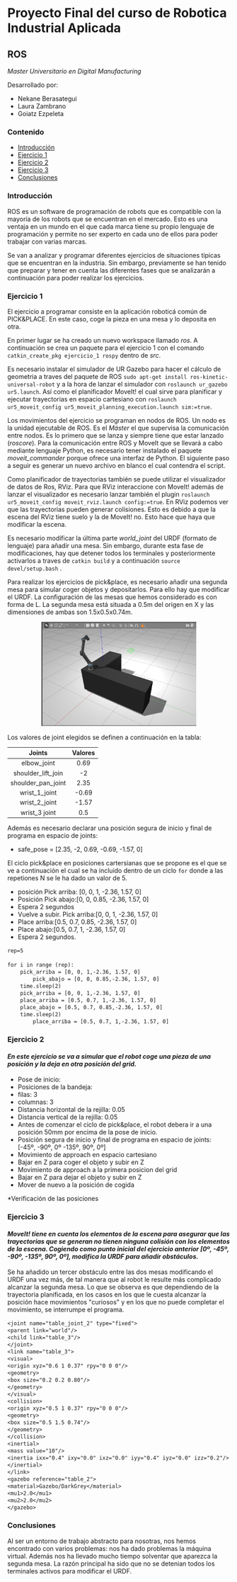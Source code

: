 # Proyecto Final del curso de Robotica Industrial Aplicada
## ROS
*Master Universitario en Digital Manufacturing*

Desarrollado por:
* Nekane Berasategui
* Laura Zambrano
* Goiatz Ezpeleta


### Contenido
- [Introducción](https://github.com/team-GLN/Robotica_ROS/blob/main/README.md#introducci%C3%B3n)
- [Ejercicio 1](https://github.com/team-GLN/Robotica_ROS/blob/main/README.md#ejercicio-1)
- [Ejercicio 2](https://github.com/team-GLN/Robotica_ROS/blob/UR/README.md#ejercicio-2)
- [Ejercicio 3](https://github.com/team-GLN/Robotica_ROS/blob/UR/README.md#ejercicio-3)
- [Conclusiones](https://github.com/team-GLN/Robotica_ROS/blob/UR/README.md#conclusiones)


### Introducción

ROS es un software de programación de robots que es compatible con la mayoría de los robots que se encuentran en el mercado. Esto es una ventaja en un mundo en el que cada marca tiene su propio lenguaje de programación y permite no ser experto en cada uno de ellos para poder trabajar con varias marcas.

Se van a analizar y programar diferentes ejercicios de situaciones típicas que se encuentran en la industria. Sin embargo, previamente se han tenido que preparar y tener en cuenta las diferentes fases que se analizarán a continuación para poder realizar los ejercicios.


### Ejercicio 1

El ejercicio a programar consiste en la aplicación roboticá común de PICK&PLACE. En este caso, coge la pieza en una mesa y lo deposita en otra.

En primer lugar se ha creado un nuevo workspace llamado *ros*. A continuación se crea un paquete para el ejercicio 1 con el comando  ```catkin_create_pkg ejercicio_1 rospy``` dentro de *src*.

Es necesario instalar el simulador de UR Gazebo para hacer el cálculo de geometria a traves del paquete de ROS ```sudo apt-get install ros-kinetic-universal-robot``` y a la hora de lanzar el simulador con ```roslaunch ur_gazebo ur5.launch```. Así como el planificador MoveIt! el cual sirve para planificar y ejecutar trayectorias en espacio cartesiano con ```roslaunch ur5_moveit_config ur5_moveit_planning_execution.launch sim:=true```. 

Los movimientos del ejercicio se programan en nodos de ROS. Un nodo es la unidad ejecutable de ROS. Es el *Máster* el que supervisa la comunicación entre nodos. Es lo primero que se lanza y siempre tiene que estar lanzado (*roscore*). Para la comunicación entre ROS y MoveIt que se llevará a cabo mediante lenguaje Python, es necesario tener instalado el paquete *moveit_commander* porque ofrece una interfaz de Python. El siguiente paso a seguir es generar un nuevo archivo en blanco el cual contendra el script.

Como planificador de trayectorias también se puede utilizar el visualizador de datos de Ros, RViz. Para que RViz interaccione con MoveIt! además de lanzar el visualizador es necesario lanzar también el plugin ```roslaunch ur5_moveit_config moveit_rviz.launch config:=true```. En RViz podemos ver que las trayectorias pueden generar colisiones. Esto es debido a que la escena del RViz tiene suelo y la de MoveIt! no. Esto hace que haya que modificar la escena. 

Es necesario modificar la última parte *world_joint* del URDF (formato de lenguaje) para añadir una mesa. Sin embargo, durante esta fase de modificaciones, hay que detener todos los terminales y posteriormente activarlos a traves de ```catkin build``` y a continuación ```source devel/setup.bash``` . 





Para realizar los ejercicios de pick&place, es necesario añadir una segunda mesa para simular coger objetos y depositarlos. Para ello hay que modificar el URDF. La configuración de las mesas que hemos considerado es con forma de L. La segunda mesa está situada a 0.5m del origen en X y las dimensiones de ambas son 1.5x0.5x0.74m.


    
  <p align="center">
    <img src = /Fotos/1.jpg width="350">
</p>


Los valores de joint elegidos se definen a continuación en la tabla:

| Joints            | Valores      | 
| :----------------:|:------------:|
| elbow_joint       | 0.69         |      
| shoulder_lift_join| -2           |                                        
| shoulder_pan_joint| 2.35         |                                   
| wrist_1_joint     | -0.69        |                               
| wrist_2_joint     | -1.57        | 
| wrist_3 joint     | 0.5          |

Además es necesario declarar una posición segura de inicio y final de programa en espacio de joints:

* safe_pose = [2.35, -2, 0.69, -0.69, -1.57, 0]

El ciclo pick&place en posiciones cartersianas que se propone es el que se ve a continuación el cual se ha incluido dentro de un ciclo ```for``` donde a las repetiones  N  se le ha dado un valor de 5.
* posición Pick arriba: [0, 0, 1, -2.36, 1.57, 0]
* Posición Pick abajo:[0, 0, 0.85, -2.36, 1.57, 0]
* Espera 2 segundos
* Vuelve a subir. Pick arriba:[0, 0, 1, -2.36, 1.57, 0]
* Place arriba:[0.5, 0.7, 0.85, -2.36, 1.57, 0]
* Place abajo:[0.5, 0.7, 1, -2.36, 1.57, 0]
* Espera 2 segundos.


```
rep=5

for i in range (rep):
	pick_arriba = [0, 0, 1,-2.36, 1.57, 0]
        pick_abajo = [0, 0, 0.85,-2.36, 1.57, 0]
	time.sleep(2)
	pick_arriba = [0, 0, 1,-2.36, 1.57, 0]
	place_arriba = [0.5, 0.7, 1,-2.36, 1.57, 0]
	place_abajo = [0.5, 0.7, 0.85,-2.36, 1.57, 0]
	time.sleep(2)
        place_arriba = [0.5, 0.7, 1,-2.36, 1.57, 0] 
```   


### Ejercicio 2

#### *En este ejercicio se va a simular que el robot coge una pieza de una posición y la deja en otra posición del grid.*

* Pose de inicio:
* Posiciones de la bandeja:
* filas: 3
* columnas: 3
* Distancia horizontal de la rejilla: 0.05
* Distancia vertical de la rejilla: 0.05
* Antes de comenzar el ciclo de pick&place, el robot debera ir a una posición 50mm por encima de la pose de inicio.
* Posición segura de inicio y final de programa en espacio de joints: [-45º, -90º, 0º -135º, 90º, 0º]
* Movimiento de approach en espacio cartesiano
* Bajar en Z para coger el objeto y subir en Z
* Movimiento de approach a la primera posicion del grid
* Bajar en Z para dejar el objeto y subir en Z
* Mover de nuevo a la posición de cogida

*Verificación de las posiciones

### Ejercicio 3

#### *MoveIt! tiene en cuenta los elementos de la escena para asegurar que las trayectorias que se generan no tienen ninguna colisión con los elementos de la escena. Cogiendo como punto inicial del ejercicio anterior [0º, -45º, -90º, -135º, 90º, 0º], modifica la URDF para añadir obstáculos.*

Se ha añadido un tercer obstáculo entre las dos mesas modificando el URDF una vez más, de tal manera que al robot le resulte más complicado alcanzar la segunda mesa. Lo que se observa es que dependiendo de la trayectoria planificada, en los casos en los que le cuesta alcanzar la posición hace movimientos "curiosos" y en los que no puede completar el movimiento, se interrumpe el programa.
```<!-- MESA 3 -->
<joint name="table_joint_2" type="fixed">
<parent link="world"/>
<child link="table_3"/>
</joint>
<link name="table_3">
<visual>
<origin xyz="0.6 1 0.37" rpy="0 0 0"/>
<geometry>
<box size="0.2 0.2 0.80"/>
</geometry>
</visual>
<collision>
<origin xyz="0.5 1 0.37" rpy="0 0 0"/>
<geometry>
<box size="0.5 1.5 0.74"/>
</geometry>
</collision>
<inertial>
<mass value="10"/>
<inertia ixx="0.4" ixy="0.0" ixz="0.0" iyy="0.4" iyz="0.0" izz="0.2"/>
</inertial>
</link>
<gazebo reference="table_2">
<material>Gazebo/DarkGrey</material>
<mu1>2.0</mu1>
<mu2>2.0</mu2>
</gazebo> 
```
 
### Conclusiones

Al ser un entorno de trabajo abstracto para nosotras, nos hemos encontrado con varios problemas: nos ha dado problemas la máquina virtual. Además nos ha llevado mucho tiempo solventar que aparezca la segunda mesa. La razón principal ha sido que no se detenian todos los terminales activos para modificar el URDF.
